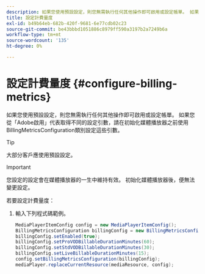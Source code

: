 ```yaml
---
description: 如果您使用預設設定，則您無需執行任何其他操作即可啟用或設定帳單。 如果您從「Adobe啟用」代表取得不同的設定引數，請在初始化媒體播放器之前使用BillingMetricsConfiguration類別設定這些引數。
title: 設定計費量度
exl-id: b49b64eb-682b-420f-9681-6e77cdb02c23
source-git-commit: be43bbbd1051886c8979ff590a3197b2a7249b6a
workflow-type: tm+mt
source-wordcount: '135'
ht-degree: 0%

---
```


# 設定計費量度 {#configure-billing-metrics}

如果您使用預設設定，則您無需執行任何其他操作即可啟用或設定帳單。 如果您從「Adobe啟用」代表取得不同的設定引數，請在初始化媒體播放器之前使用BillingMetricsConfiguration類別設定這些引數。

>[!TIP]
>
>大部分客戶應使用預設設定。

>[!IMPORTANT]
>
>您設定的設定會在媒體播放器的一生中維持有效。 初始化媒體播放器後，便無法變更設定。

若要設定計費量度：

1. 輸入下列程式碼範例。

   ```java
   MediaPlayerItemConfig config = new MediaPlayerItemConfig(); 
   BillingMetricsConfiguration billingConfig = new BillingMetricsConfiguration(); 
   billingConfig.setEnabled(true); 
   billingConfig.setProVODBillableDurationMinutes(60); 
   billingConfig.setStdVODBillableDurationMinutes(30); 
   billingConfig.setLiveBillableDurationMinutes(15); 
   config.setBillingMetricsConfiguration(billingConfig); 
   mediaPlayer.replaceCurrentResource(mediaResource, config);
   ```

